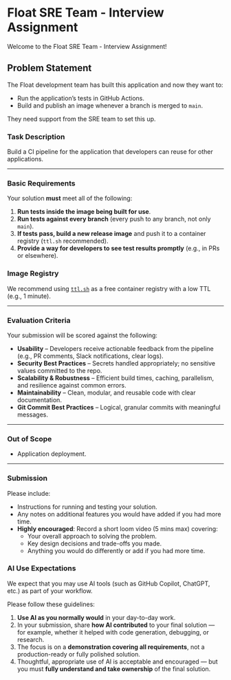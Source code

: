 # Float SRE Team - Interview Assignment

Welcome to the Float SRE Team - Interview Assignment! 

## Problem Statement

The Float development team has built this application and now they want to:

- Run the application’s tests in GitHub Actions.
- Build and publish an image whenever a branch is merged to `main`.

They need support from the SRE team to set this up.

### Task Description

Build a CI pipeline for the application that developers can reuse for other applications.

---

### Basic Requirements

Your solution **must** meet all of the following:

1. **Run tests inside the image being built for use**.
2. **Run tests against every branch** (every push to any branch, not only `main`).
3. **If tests pass, build a new release image** and push it to a container registry (`ttl.sh` recommended).
4. **Provide a way for developers to see test results promptly** (e.g., in PRs or elsewhere).

### Image Registry

We recommend using [`ttl.sh`](https://ttl.sh/) as a free container registry with a low TTL (e.g., 1 minute).

---

### Evaluation Criteria

Your submission will be scored against the following:

- **Usability** – Developers receive actionable feedback from the pipeline (e.g., PR comments, Slack notifications, clear logs).
- **Security Best Practices** – Secrets handled appropriately; no sensitive values committed to the repo.
- **Scalability & Robustness** – Efficient build times, caching, parallelism, and resilience against common errors.
- **Maintainability** – Clean, modular, and reusable code with clear documentation.
- **Git Commit Best Practices** – Logical, granular commits with meaningful messages.

---

### Out of Scope

- Application deployment.

---

### Submission

Please include:

- Instructions for running and testing your solution.
- Any notes on additional features you would have added if you had more time.
- **Highly encouraged**: Record a short loom video (5 mins max) covering:
    - Your overall approach to solving the problem.
    - Key design decisions and trade-offs you made.
    - Anything you would do differently or add if you had more time.

### AI Use Expectations

We expect that you may use AI tools (such as GitHub Copilot, ChatGPT, etc.) as part of your workflow.

Please follow these guidelines:

1. **Use AI as you normally would** in your day-to-day work.
2. In your submission, share **how AI contributed** to your final solution — for example, whether it helped with code generation, debugging, or research.
3. The focus is on a **demonstration covering all requirements**, not a production-ready or fully polished solution.
4. Thoughtful, appropriate use of AI is acceptable and encouraged — but you must **fully understand and take ownership** of the final solution.
